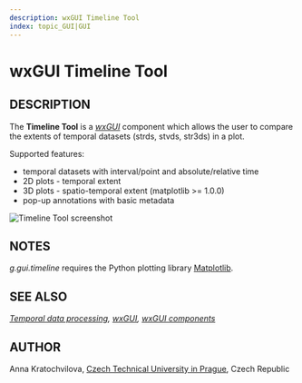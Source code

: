 ```yaml
---
description: wxGUI Timeline Tool
index: topic_GUI|GUI
---
```


# wxGUI Timeline Tool

## DESCRIPTION

The **Timeline Tool** is a *[wxGUI](wxGUI.md)* component which allows
the user to compare the extents of temporal datasets (strds, stvds,
str3ds) in a plot.

Supported features:

- temporal datasets with interval/point and absolute/relative time
- 2D plots - temporal extent
- 3D plots - spatio-temporal extent (matplotlib >= 1.0.0)
- pop-up annotations with basic metadata

![Timeline Tool screenshot](timeline_2D.jpg)

## NOTES

*g.gui.timeline* requires the Python plotting library
[Matplotlib](https://matplotlib.org/).

## SEE ALSO

*[Temporal data processing](temporal.md), [wxGUI](wxGUI.md), [wxGUI
components](wxGUI.components.md)*

## AUTHOR

Anna Kratochvilova, [Czech Technical University in
Prague](https://www.cvut.cz), Czech Republic

